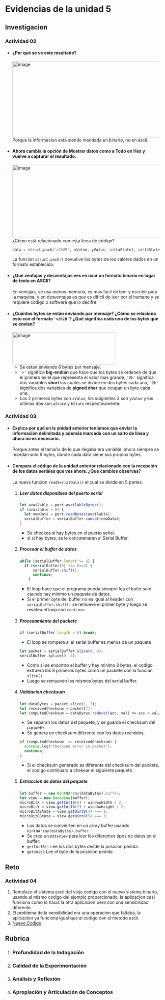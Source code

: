 
# Evidencias de la unidad 5


## Investigacion
### Actividad 02

* #### ¿Por qué se ve este resultado?
  <img width="996" height="248" alt="image" src="https://github.com/user-attachments/assets/1c1781b0-b1da-4eb9-a4ba-99d7240770c5" />
  Porque la informacion esta siendo mandada en binario, no en ascii.
* #### Ahora cambia la opción de Mostrar datos como a Todo en Hex y vuelve a capturar el resultado.
  <img width="986" height="239" alt="image" src="https://github.com/user-attachments/assets/9c74c974-0080-4d8c-b6e8-ad72ea3d535f" />
  ¿Cómo está relacionado con esta línea de código?
  
  ```py
  data = struct.pack('>2h2B', xValue, yValue, int(aState), int(bState))
  ```
  La funcion ``struct.pack()`` devuelve los bytes de los valores dados en un formato establecido.
  
* #### ¿Qué ventajas y desventajas ves en usar un formato binario en lugar de texto en ASCII?
  En ventajas, se usa menos memoria, es mas facil de leer y escribir para la maquina, y en desventajas es que es dificil de leer por el humano y se requiere codigo o software que lo decifre.
* #### ¿Cuántos bytes se están enviando por mensaje? ¿Cómo se relaciona esto con el formato ``'>2h2B'``? ¿Qué significa cada uno de los bytes que se envían?
  <img width="335" height="105" alt="image" src="https://github.com/user-attachments/assets/69a20744-6bad-4a4d-adaf-e5559bf6eda6" />
  
  * Se estan enviando 6 bytes por mensaje.
  * ``'>'`` significa **big-endian** que hace que los bytes se ordenen de que el primero es el que representa el valor mas grande, ``'2h'`` significa dos variables **short** las cuales se divide en dos bytes cada una, ``'2b'`` significa dos variables de **signed char** que ocupan un byte cada una.
  * Los 2 primeros bytes son ``xValue``, los suigientes 2 son ``yValue`` y los ultimos dos son ``aState`` y ``bState`` respectivamente.
### Actividad 03
* #### Explica por qué en la unidad anterior teníamos que enviar la información delimitada y además marcada con un salto de línea y ahora no es necesario.
  Porque antes el tamaño de lo que llegaba era variable, ahora siempre se mandan solo 6 bytes, donde cada dato siene sus propios bytes.
* #### Compara el código de la unidad anterior relacionado con la recepción de los datos seriales que ves ahora. ¿Qué cambios observas?
  La nueva funcion ``readSerialData()`` el cual se divide en 5 partes:  
  1. ##### Leer datos disponibles del puerto serial
     ``` js
     let available = port.availableBytes();
     if (available > 0) {
       let newData = port.readBytes(available);
       serialBuffer = serialBuffer.concat(newData);
     }
     ```
     * Se checkea si hay bytes en el puerto serial.
     * si si hay bytes, se le concatenaran al Serial Buffer.
  2. ##### Procesar el buffer de datos
     ``` js
     while (serialBuffer.length >= 8) {
       if (serialBuffer[0] !== 0xaa) {
           serialBuffer.shift();
           continue;
         }
     ```
     * El loop hace que el programa pueda siempre lea el bufer solo caundo hay minimo un paquete de datos.
     * Si el primer byte del buffer no es igual al header con ``serialBuffer.shift()`` se remueve el primer byte y luego se resetea el loop con ``continue``.
     
  3. ##### Procesamiento del packete
     ``` js
     if (serialBuffer.length < 8) break;
     ```
     * El loop se rompera si el serial buffer es menos de un paquete
     ``` js
     let packet = serialBuffer.slice(0, 8);
     serialBuffer.splice(0, 8);
     ```
     * Como si se encontro el buffer y hay minimo 8 bytes, el codigo extraera los 8 primeros bytes como un packete con la funcion ``slice()``.
     * Luego se remueven los mismos bytes del serial buffer.
  4. ##### Validacion checksum
     ``` js
     let dataBytes = packet.slice(1, 7);
     let receivedChecksum = packet[7];
     let computedChecksum = dataBytes.reduce((acc, val) => acc + val, 0) % 256;
     ```
     * Se separan los datos del paquete, y se guarda el checksum del paquete.
     * Se genera un checksum diferente con los datos recividos.
     ``` js
     if (computedChecksum !== receivedChecksum) {
       console.log("Checksum error in packet");
       continue; 
     }
     ```
     * Si el checksum generado es diferente del checksum del packete, el codigo continuara a chekear el siguiente paquete.

  5. ##### Extraccion de datos del paquete
     ``` js
     let buffer = new Uint8Array(dataBytes).buffer;
     let view = new DataView(buffer);
     microBitX = view.getInt16(0) + windowWidth / 2;
     microBitY = view.getInt16(2) + windowHeight / 2;
     microBitAState = view.getUint8(4) === 1;
     microBitBState = view.getUint8(5) === 1;
     ```
     * Los datos se convierten en un array buffer usando ``Uint8Array(dataBytes).buffer``.
     * Se crea un ``DataView`` para leer los diferentes tipos de datos en el buffer:
     * ``getInt16()`` Lee los dos bytes desde la posicion pedida.
     * ``getUnit8`` Lee el byte de la posicion pedida.

## Reto
### Actividad 04
1. Remplazo el sistema ascii del viejo codigo con el nuevo sistema binario, usando el mismo codigo del ejemplo proporcionado, la aplicacion casi funciona como lo hacia la otra aplicacion pero con una sensibilidad diferente.
2. El problema de la sensibilidad era una operacion que faltaba, la aplicacion ya funciona igual que al codigo con el metodo ascii.
3. [Nuevo Codigo](https://editor.p5js.org/lolarenzo2000/full/4XhanlZmE)

## Rubrica
1. ### Profundidad de la Indagación 


2. ### Calidad de la Experimentación


3. ### Análisis y Reflexión


4. ### Apropiación y Articulación de Conceptos


